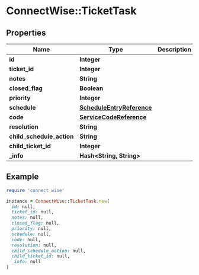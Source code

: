 # ConnectWise::TicketTask

## Properties

| Name | Type | Description | Notes |
| ---- | ---- | ----------- | ----- |
| **id** | **Integer** |  | [optional] |
| **ticket_id** | **Integer** |  | [optional] |
| **notes** | **String** |  | [optional] |
| **closed_flag** | **Boolean** |  | [optional] |
| **priority** | **Integer** |  | [optional] |
| **schedule** | [**ScheduleEntryReference**](ScheduleEntryReference.md) |  | [optional] |
| **code** | [**ServiceCodeReference**](ServiceCodeReference.md) |  | [optional] |
| **resolution** | **String** |  | [optional] |
| **child_schedule_action** | **String** |  | [optional] |
| **child_ticket_id** | **Integer** |  | [optional] |
| **_info** | **Hash&lt;String, String&gt;** |  | [optional] |

## Example

```ruby
require 'connect_wise'

instance = ConnectWise::TicketTask.new(
  id: null,
  ticket_id: null,
  notes: null,
  closed_flag: null,
  priority: null,
  schedule: null,
  code: null,
  resolution: null,
  child_schedule_action: null,
  child_ticket_id: null,
  _info: null
)
```

